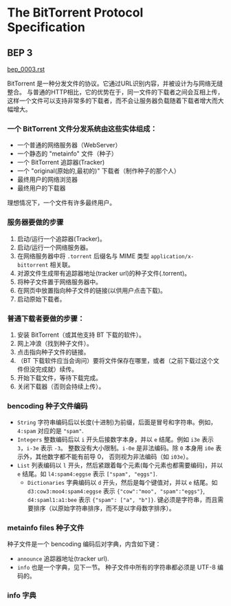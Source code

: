 # The BitTorrent Protocol Specification
## BEP 3

[bep_0003.rst](https://github.com/bittorrent/bittorrent.org/blob/master/beps/bep_0003.rst)

BitTorrent 是一种分发文件的协议。它通过URL识别内容，并被设计为与网络无缝整合。
与普通的HTTP相比，它的优势在于，同一文件的下载者之间会互相上传，
这样一个文件可以支持非常多的下载者，而不会让服务器负载随着下载者增大而大幅增大。

### 一个 BitTorrent 文件分发系统由这些实体组成：
- 一个普通的网络服务器（WebServer）
- 一个静态的 "metainfo" 文件（种子）
- 一个 BitTorrent 追踪器(Tracker)
- 一个 "original(原始的,最初的)" 下载者（制作种子的那个人）
- 最终用户的网络浏览器
- 最终用户的下载器

理想情况下，一个文件有许多最终用户。

### 服务器要做的步骤
1. 启动/运行一个追踪器(Tracker)。
2. 启动/运行一个网络服务器。
3. 在网络服务器中将 `.torrent` 后缀名与 MIME 类型 `application/x-bittorrent` 相关联。
4. 对源文件生成带有追踪器地址(tracker url)的种子文件(.torrent)。
5. 将种子文件置于网络服务器中。
6. 在网页中放置指向种子文件的链接(以供用户点击下载)。
7. 启动原始下载者。

### 普通下载者要做的步骤：
1. 安装 BitTorrent（或其他支持 BT 下载的软件）。
2. 网上冲浪（找到种子文件）。
3. 点击指向种子文件的链接。
4. （BT 下载软件应当会询问）要将文件保存在哪里，或者（之前下载过这个文件但没完成就）续传。
5. 开始下载文件，等待下载完成。
6. 关闭下载器（否则会持续上传）。

### bencoding 种子文件编码
- `String` 字符串编码后以长度(十进制)为前缀，后面是冒号和字符串。例如，`4:spam` 对应的是 `"spam"`.
- `Integers` 整数编码后以 `i` 开头后接数字本身，并以 `e` 结尾。例如 `i3e` 表示 `3`，`i-3e` 表示 `-3`。
  整数没有大小限制。`i-0e` 是非法编码。除 `0` 本身用 `i0e` 表示外，其他数字都不能有前导 0， 否则视为非法编码（如 `i03e`）。
- `List` 列表编码以 `l` 开头，然后紧跟着每个元素(每个元素也都需要编码)，并以 `e` 结尾。如 `l4:spam4:eggse` 表示 `["spam", "eggs"]`.
  - `Dictionaries` 字典编码以 `d` 开头，然后是每个键值对，并以 `e` 结尾。如 `d3:cow3:moo4:spam4:eggse` 表示 `{"cow":"moo", "spam":"eggs"}`,
  `d4:spaml1:a1:bee` 表示 `{"spam": ["a", "b"]}`. 键必须是字符串，而且需要排序（以原始字符串排序，而不是以字母数字排序）。

### metainfo files 种子文件
种子文件是一个 bencoding 编码后对字典，内含如下键：
- `announce` 追踪器地址(tracker url).
- `info` 也是一个字典，见下一节。
种子文件中所有的字符串都必须是 UTF-8 编码的。

### info 字典
